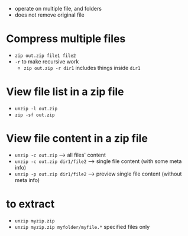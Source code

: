 * operate on multiple file, and folders
* does not remove original file

# Compress multiple files
* `zip out.zip file1 file2`
* `-r` to make recursive work
  - `zip out.zip -r dir1` includes things inside `dir1`

# View file list in a zip file
* `unzip -l out.zip`
* `zip -sf out.zip`

# View file content in a zip file
* `unzip -c out.zip` --> all files' content
* `unzip -c out.zip dir1/file2` --> single file content (with some meta info)
* `unzip -p out.zip dir1/file2` --> preview single file content (without meta info)

# to extract
- `unzip myzip.zip`
- `unzip myzip.zip myfolder/myfile.*` specified files only
